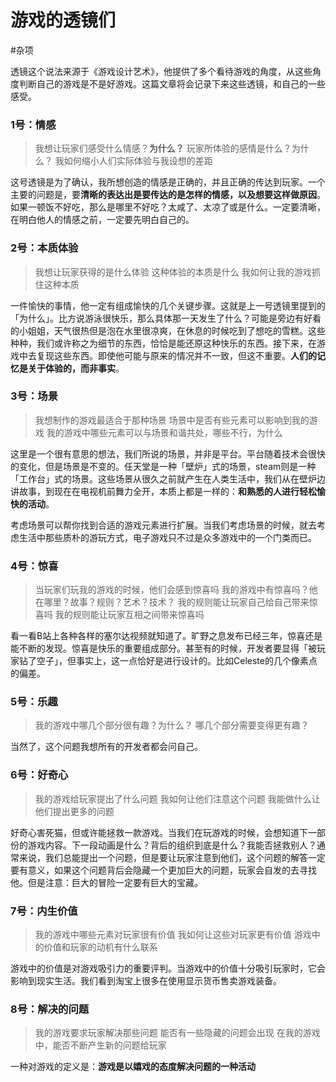# 游戏的透镜们
#杂项

透镜这个说法来源于《游戏设计艺术》，他提供了多个看待游戏的角度，从这些角度判断自己的游戏是不是好游戏。这篇文章将会记录下来这些透镜，和自己的一些感受。

### 1号：情感
>我想让玩家们感受什么情感？**为什么？**
>玩家所体验的感情是什么？为什么？
>我如何缩小人们实际体验与我设想的差距

这号透镜是为了确认，我所想创造的情感是正确的，并且正确的传达到玩家。一个主要的问题是，要**清晰的表达出是要传达的是怎样的情感，以及想要这样做原因**。如果一顿饭不好吃，那么是哪里不好吃？太咸了、太凉了或是什么。一定要清晰，在明白他人的情感之前，一定要先明白自己的。

### 2号：本质体验
>我想让玩家获得的是什么体验
>这种体验的本质是什么
>我如何让我的游戏抓住这种本质

一件愉快的事情，他一定有组成愉快的几个关键步骤。这就是上一号透镜里提到的「为什么」。比方说游泳很快乐，那么具体那一天发生了什么？可能是旁边有好看的小姐姐，天气很热但是泡在水里很凉爽，在休息的时候吃到了想吃的雪糕。这些种种，我们或许称之为细节的东西，恰恰是能还原这种快乐的东西。接下来，在游戏中去复现这些东西。即使他可能与原来的情况并不一致，但这不重要。**人们的记忆是关于体验的，而非事实**。

### 3号：场景
>我想制作的游戏最适合于那种场景
>场景中是否有些元素可以影响到我的游戏
>我的游戏中哪些元素可以与场景和谐共处，哪些不行，为什么

这里是一个很有意思的想法，我们所说的场景，并非是平台。平台随着技术会很快的变化，但是场景是不变的。任天堂是一种「壁炉」式的场景，steam则是一种「工作台」式的场景。这些场景从很久之前就产生在人类生活中，我们从在壁炉边讲故事，到现在在电视机前舞力全开，本质上都是一样的：**和熟悉的人进行轻松愉快的活动**。

考虑场景可以帮你找到合适的游戏元素进行扩展。当我们考虑场景的时候，就去考虑生活中那些质朴的游玩方式，电子游戏只不过是众多游戏中的一个门类而已。

### 4号：惊喜
>当玩家们玩我的游戏的时候，他们会感到惊喜吗
>我的游戏中有惊喜吗？他在哪里？故事？规则？艺术？技术？
>我的规则能让玩家自己给自己带来惊喜吗
>我的规则能让玩家互相之间带来惊喜吗

看一看B站上各种各样的塞尔达视频就知道了。旷野之息发布已经三年，惊喜还是能不断的发现。惊喜是快乐的重要组成部分。甚至有的时候，开发者要显得「被玩家钻了空子」，但事实上，这一点恰好是进行设计的。比如Celeste的几个像素点的偏差。

### 5号：乐趣
>我的游戏中哪几个部分很有趣？为什么？
>哪几个部分需要变得更有趣？

当然了，这个问题我想所有的开发者都会问自己。

### 6号：好奇心
>我的游戏给玩家提出了什么问题
>我如何让他们注意这个问题
>我能做什么让他们提出更多的问题

好奇心害死猫，但或许能拯救一款游戏。当我们在玩游戏的时候，会想知道下一部份的游戏内容。下一段动画是什么？背后的组织到底是什么？我能否拯救别人？通常来说，我们总能提出一个问题，但是要让玩家注意到他们，这个问题的解答一定要有意义，如果这个问题背后会隐藏一个更加巨大的问题，玩家会自发的去寻找他。但是注意：巨大的冒险一定要有巨大的宝藏。

### 7号：内生价值
>我的游戏中哪些元素对玩家很有价值
>我如何让这些对玩家更有价值
>游戏中的价值和玩家的动机有什么联系

游戏中的价值是对游戏吸引力的重要评判。当游戏中的价值十分吸引玩家时，它会影响到现实生活。我们看到淘宝上很多在使用显示货币售卖游戏装备。

### 8号：解决的问题
>我的游戏要求玩家解决那些问题
>能否有一些隐藏的问题会出现
>在我的游戏中，能否不断产生新的问题给玩家

一种对游戏的定义是：**游戏是以嬉戏的态度解决问题的一种活动**